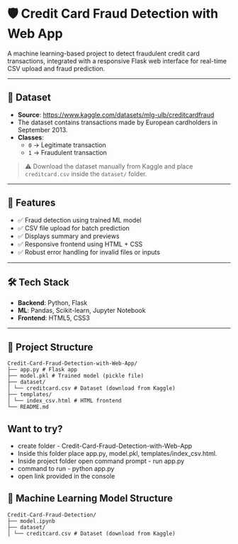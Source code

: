 # 🛡️ Credit Card Fraud Detection with Web App

A machine learning-based project to detect fraudulent credit card transactions, integrated with a responsive Flask web interface for real-time CSV upload and fraud prediction.

---

## 📂 Dataset

- **Source**: https://www.kaggle.com/datasets/mlg-ulb/creditcardfraud
- The dataset contains transactions made by European cardholders in September 2013.
- **Classes**:  
  - `0` → Legitimate transaction  
  - `1` → Fraudulent transaction

> ⚠️ Download the dataset manually from Kaggle and place `creditcard.csv` inside the `dataset/` folder.

---

## 🚀 Features

- ✅ Fraud detection using trained ML model
- ✅ CSV file upload for batch prediction
- ✅ Displays summary and previews
- ✅ Responsive frontend using HTML + CSS
- ✅ Robust error handling for invalid files or inputs

---

## 🛠️ Tech Stack

- **Backend**: Python, Flask
- **ML**: Pandas, Scikit-learn, Jupyter Notebook
- **Frontend**: HTML5, CSS3


---

## 📁 Project Structure
```
Credit-Card-Fraud-Detection-with-Web-App/
├── app.py # Flask app
├── model.pkl # Trained model (pickle file)
├── dataset/
│ └── creditcard.csv # Dataset (download from Kaggle)
├── templates/
│ └── index_csv.html # HTML frontend
└── README.md
```
## Want to try?
- create folder - Credit-Card-Fraud-Detection-with-Web-App
- Inside this folder place app.py, model.pkl, templates/index_csv.html.
- Inside project folder open command prompt - run app.py
- command to run - python app.py
- open link provided in the console 

## 📁 Machine Learning Model Structure
```
Credit-Card-Fraud-Detection/
├── model.ipynb 
├── dataset/
│ └── creditcard.csv # Dataset (download from Kaggle)
```

